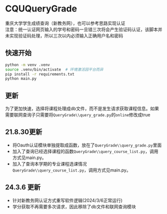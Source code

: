 # CQUQueryGrade
重庆大学学生成绩查询（新教务网），也可以参考思路实现认证<br>
注意：统一认证网页输入的学号和密码一旦错三次将会产生验证码认证，该脚本并未实现验证码处理，所以三次以内必须输入正确用户名和密码

## 快速开始
```bash
python -m venv .venv
source .venv/bin/activate  # 环境激活因平台而异
pip install -r requirements.txt
python main.py
```

## 更新
为了更加快速，选择将课程处理成db文件，而不是发生请求获取课程信息。如果需要联网查询子只需要将`QueryGrade\\query_grade.py`的`online`修改成true

## 21.8.30更新
- 将Oauth认证模块单独提取成函数，放在了`QueryGrade\\query_grade.py`里面
- 加入了查询已经选择课程的函数`QueryGrade\\query_course_list.py`，调用方式见main.py。
- 加入了查询本学期的专业课程选课情况`QueryGrade\\query_course_list.py`，调用方式见main.py。

## 24.3.6 更新
- 针对新教务网认证方式重写软件逻辑(2024/3/6正常运行)
- 学分获取不再需要多次请求，因此移除了db文件和联网查询模块

